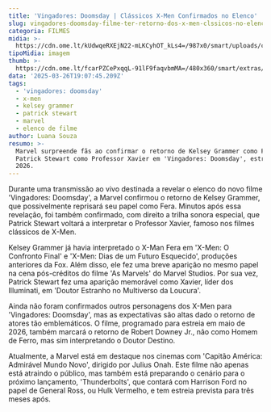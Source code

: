```yaml
---
title: 'Vingadores: Doomsday | Clássicos X-Men Confirmados no Elenco'
slug: vingadores-doomsday-filme-ter-retorno-dos-x-men-clssicos-no-elenco
categoria: FILMES
midia: >-
  https://cdn.ome.lt/kUdwqeRXEjN22-mLKCyhOT_kLs4=/987x0/smart/uploads/conteudo/fotos/Untitled_design_51.png
tipoMidia: imagem
thumb: >-
  https://cdn.ome.lt/fcarPZCePxqqL-91lF9faqvbmMA=/480x360/smart/extras/conteudos/01_7GsxFrJ.jpg
data: '2025-03-26T19:07:45.209Z'
tags:
  - 'vingadores: doomsday'
  - x-men
  - kelsey grammer
  - patrick stewart
  - marvel
  - elenco de filme
author: Luana Souza
resumo: >-
  Marvel surpreende fãs ao confirmar o retorno de Kelsey Grammer como Fera e
  Patrick Stewart como Professor Xavier em 'Vingadores: Doomsday', estreia em
  2026.
---
```


Durante uma transmissão ao vivo destinada a revelar o elenco do novo filme 'Vingadores: Doomsday', a Marvel confirmou o retorno de Kelsey Grammer, que possivelmente reprisará seu papel como Fera. Minutos após essa revelação, foi também confirmado, com direito a trilha sonora especial, que Patrick Stewart voltará a interpretar o Professor Xavier, famoso nos filmes clássicos de X-Men.

Kelsey Grammer já havia interpretado o X-Man Fera em 'X-Men: O Confronto Final' e 'X-Men: Dias de um Futuro Esquecido', produções anteriores da Fox. Além disso, ele fez uma breve aparição no mesmo papel na cena pós-créditos do filme 'As Marvels' do Marvel Studios. Por sua vez, Patrick Stewart fez uma aparição memorável como Xavier, líder dos Illuminati, em 'Doutor Estranho no Multiverso da Loucura'.

Ainda não foram confirmados outros personagens dos X-Men para 'Vingadores: Doomsday', mas as expectativas são altas dado o retorno de atores tão emblemáticos. O filme, programado para estreia em maio de 2026, também marcará o retorno de Robert Downey Jr., não como Homem de Ferro, mas sim interpretando o Doutor Destino.

Atualmente, a Marvel está em destaque nos cinemas com 'Capitão América: Admirável Mundo Novo', dirigido por Julius Onah. Este filme não apenas está atraindo o público, mas também está preparando o cenário para o próximo lançamento, 'Thunderbolts', que contará com Harrison Ford no papel de General Ross, ou Hulk Vermelho, e tem estreia prevista para três meses após.
